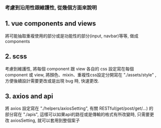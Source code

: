 ### 考慮到沿用性跟維護性, 從幾個方面來說明

## 1. vue components and views
將可能抽取重複使用的部分或是功能性的部分(input, navbar)等等, 做成components
## 2. scss
考慮到維護性, 將每個 component 跟 view 各自的 css 設定寫在每個 component 或 view, 將顏色、mixin、重複性css設定分開寫在 "./assets/style" , 方便後續設計需要更改或是出現 bug 時, 快速更改.
## 3. axios and api
將 axios 設定寫在 "./helpers/axiosSetting", 有關 RESTful(get/post/get/...) 的部分寫在 "./apis", 這樣可以如果api的路徑或是傳輸的格式有所改變時, 只需要更改 axiosSetting, 就可以套用到整個案子
